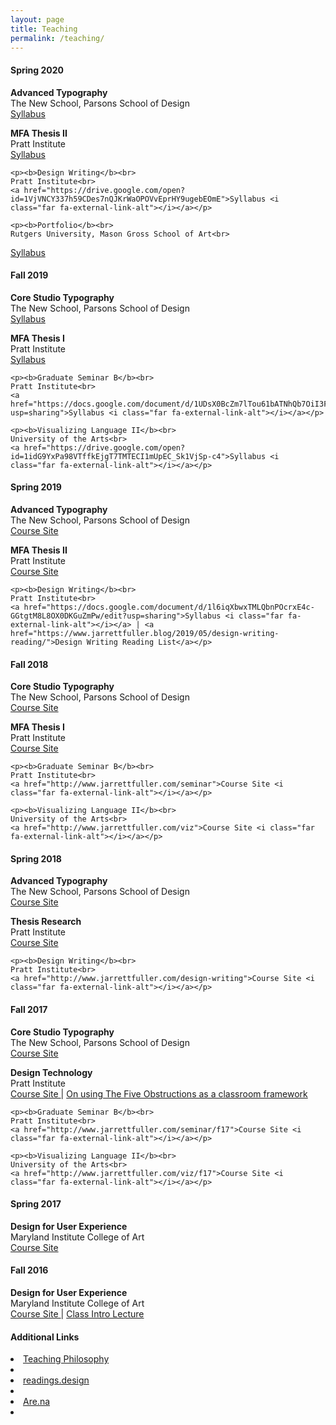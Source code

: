 ```yaml
---
layout: page
title: Teaching
permalink: /teaching/
---
```


<!--<img class="img-hero" src="/images/portrait.jpg"/>-->

<div class="profile">
<div class="text">

<div class="profile_section">
<h4>Spring 2020</h4>
<article><p><b>Advanced Typography</b><br>
    The New School, Parsons School of Design<br>
    <a href="https://drive.google.com/open?id=1nJyzvj3U1CpSWa89MVBcJZMhneIJUYdekyLynw9W2NM">Syllabus <i class="far fa-external-link-alt"></i></a></p>

<p><b>MFA Thesis II</b><br>
    Pratt Institute<br>
    <a href="https://drive.google.com/open?id=11PS7J4WrRWXzo83xBMQCd5bT7aSbE31BHZuts1OoPqI">Syllabus <i class="far fa-external-link-alt"></i></a></p>

    <p><b>Design Writing</b><br>
    Pratt Institute<br>
    <a href="https://drive.google.com/open?id=1VjVNCY337h59CDes7nQJKrWaOPOVvEprHY9ugebEOmE">Syllabus <i class="far fa-external-link-alt"></i></a></p>

    <p><b>Portfolio</b><br>
    Rutgers University, Mason Gross School of Art<br>
<a href="https://drive.google.com/open?id=1Gz__zsjZDBj4brOs0GpnFn4kHBiOcR27cQb3JFW1rio">Syllabus <i class="far fa-external-link-alt"></i></a></p>

</article>
</div>

<div class="profile_section">
<h4>Fall 2019</h4>
<article><p><b>Core Studio Typography</b><br>
    The New School, Parsons School of Design<br>
    <a href="https://drive.google.com/open?id=1Uia0hB1fhpDZ1d3vV2P4LDL3m3tWPJqmbiqE7bubqNo">Syllabus <i class="far fa-external-link-alt"></i></a></p>

<p><b>MFA Thesis I</b><br>
    Pratt Institute<br>
    <a href="https://drive.google.com/open?id=1CentPTkVXGim4kgfVswuRzeAG_n92T0phTd5OTBfmXc">Syllabus <i class="far fa-external-link-alt"></i></a></p>

    <p><b>Graduate Seminar B</b><br>
    Pratt Institute<br>
    <a href="https://docs.google.com/document/d/1UDsX0BcZm7lTou61bATNhQb7OiI3FvMHMoP4oJwwTtA/edit?usp=sharing">Syllabus <i class="far fa-external-link-alt"></i></a></p>

    <p><b>Visualizing Language II</b><br>
    University of the Arts<br>
    <a href="https://drive.google.com/open?id=1idG9YxPa98VTffkEjgT7TMTECI1mUpEC_Sk1VjSp-c4">Syllabus <i class="far fa-external-link-alt"></i></a></p>
</article>
</div>

<div class="profile_section">
<h4>Spring 2019</h4>
<article><p><b>Advanced Typography</b><br>
    The New School, Parsons School of Design<br>
    <a href="http://www.jarrettfuller.com/advanced-type">Course Site <i class="far fa-external-link-alt"></i></a></p>

<p><b>MFA Thesis II</b><br>
    Pratt Institute<br>
    <a href="http://www.jarrettfuller.com/thesis">Course Site <i class="far fa-external-link-alt"></i></a></p>

    <p><b>Design Writing</b><br>
    Pratt Institute<br>
    <a href="https://docs.google.com/document/d/1l6iqXbwxTMLQbnPOcrxE4c-GGtgtM8L8OX0DKGuZmPw/edit?usp=sharing">Syllabus <i class="far fa-external-link-alt"></i></a> | <a href="https://www.jarrettfuller.blog/2019/05/design-writing-reading/">Design Writing Reading List</a></p>

</article>
</div>

<div class="profile_section">
<h4>Fall 2018</h4>
<article><p><b>Core Studio Typography</b><br>
    The New School, Parsons School of Design<br>
    <a href="http://www.jarrettfuller.com/type">Course Site <i class="far fa-external-link-alt"></i></a></p>

<p><b>MFA Thesis I</b><br>
    Pratt Institute<br>
    <a href="http://www.jarrettfuller.com/thesis-research">Course Site <i class="far fa-external-link-alt"></i></a></p>

    <p><b>Graduate Seminar B</b><br>
    Pratt Institute<br>
    <a href="http://www.jarrettfuller.com/seminar">Course Site <i class="far fa-external-link-alt"></i></a></p>

    <p><b>Visualizing Language II</b><br>
    University of the Arts<br>
    <a href="http://www.jarrettfuller.com/viz">Course Site <i class="far fa-external-link-alt"></i></a></p>
</article>
</div>

<div class="profile_section">
<h4>Spring 2018</h4>
<article><p><b>Advanced Typography</b><br>
    The New School, Parsons School of Design<br>
    <a href="http://www.jarrettfuller.com/advanced-type">Course Site <i class="far fa-external-link-alt"></i></a></p>

<p><b>Thesis Research</b><br>
    Pratt Institute<br>
    <a href="http://www.jarrettfuller.com/thesis-research">Course Site <i class="far fa-external-link-alt"></i></a></p>

    <p><b>Design Writing</b><br>
    Pratt Institute<br>
    <a href="http://www.jarrettfuller.com/design-writing">Course Site <i class="far fa-external-link-alt"></i></a></p>

</article>
</div>

<div class="profile_section">
<h4>Fall 2017</h4>
<article><p><b>Core Studio Typography</b><br>
    The New School, Parsons School of Design<br>
    <a href="http://www.jarrettfuller.com/type/f17">Course Site <i class="far fa-external-link-alt"></i></a></p>

<p><b>Design Technology</b><br>
    Pratt Institute<br>
    <a href="http://www.jarrettfuller.com/tech">Course Site <i class="far fa-external-link-alt"></i></a> | <a href="https://jarrettfuller.com/projects/five-obstructions-class">On using The Five Obstructions as a classroom framework</a></p>

    <p><b>Graduate Seminar B</b><br>
    Pratt Institute<br>
    <a href="http://www.jarrettfuller.com/seminar/f17">Course Site <i class="far fa-external-link-alt"></i></a></p>

    <p><b>Visualizing Language II</b><br>
    University of the Arts<br>
    <a href="http://www.jarrettfuller.com/viz/f17">Course Site <i class="far fa-external-link-alt"></i></a></p>
</article>
</div>

<div class="profile_section">
<h4>Spring 2017</h4>
<article><p><b>Design for User Experience</b><br>
    Maryland Institute College of Art<br>
    <a href="http://www.jarrettfuller.com/dux">Course Site <i class="far fa-external-link-alt"></i></a></p>

</article>
</div>

<div class="profile_section">
<h4>Fall 2016</h4>
<article><p><b>Design for User Experience</b><br>
    Maryland Institute College of Art<br>
    <a href="http://www.jarrettfuller.com/dux_f16/">Course Site <i class="far fa-external-link-alt"></i></a> | <a href="https://jarrettfuller.com/projects/dux">Class Intro Lecture</a></p>

</article>
</div>

</div>

<sidebar>
<h4>Additional Links</h4>
    <li><a href="https://jarrettfuller.com/projects/teaching-philosophy">Teaching Philosophy</a><li>
    <li><a href="https://readings.design">readings.design</a><li>
    <li><a href="https://www.are.na/jarrett-fuller">Are.na</a><li>
<!--</sidebar>-->


<!--
### More Information



### Contact

[email@domain.com](mailto:email@domain.com)-->
